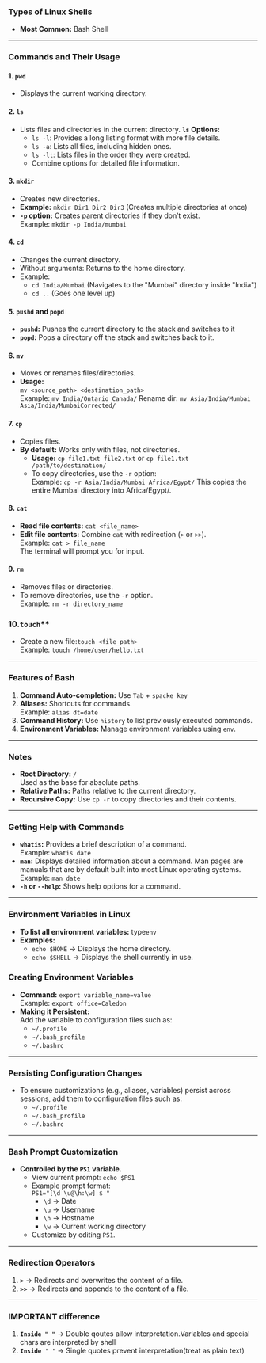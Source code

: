 ### Types of Linux Shells
- **Most Common:** Bash Shell

---

### Commands and Their Usage

#### **1. `pwd`**
- Displays the current working directory.

#### **2. `ls`**
- Lists files and directories in the current directory.
**`ls` Options:**
  - `ls -l`: Provides a long listing format with more file details.
  - `ls -a`: Lists all files, including hidden ones.
  - `ls -lt`: Lists files in the order they were created.
  - Combine options for detailed file information.

#### **3. `mkdir`**
- Creates new directories.
- **Example:** `mkdir Dir1 Dir2 Dir3` (Creates multiple directories at once)
- **`-p` option:** Creates parent directories if they don’t exist.  
  Example: `mkdir -p India/mumbai`

#### **4. `cd`**
- Changes the current directory.
- Without arguments: Returns to the home directory.
- Example:  
  - `cd India/Mumbai` (Navigates to the "Mumbai" directory inside "India")  
  - `cd ..` (Goes one level up)

#### **5. `pushd` and `popd`**
- **`pushd`:** Pushes the current directory to the stack and switches to it  
- **`popd`:** Pops a directory off the stack and switches back to it.

#### **6. `mv`**
- Moves or renames files/directories.
- **Usage:**  
  `mv <source_path> <destination_path>`  
  Example: `mv India/Ontario Canada/`
  Rename dir: `mv Asia/India/Mumbai Asia/India/MumbaiCorrected/`
  
#### **7. `cp`**
- Copies files.
- **By default:** Works only with files, not directories.  
  - **Usage:** `cp file1.txt file2.txt` or `cp file1.txt /path/to/destination/`
  - To copy directories, use the `-r` option:  
    Example: `cp -r Asia/India/Mumbai Africa/Egypt/` This copies the entire Mumbai directory into Africa/Egypt/.

#### **8. `cat`**
  - **Read file contents:** `cat <file_name>`
  - **Edit file contents:** Combine `cat` with redirection (`>` or `>>`).  
    Example: `cat > file_name`  
    The terminal will prompt you for input.

#### **9. `rm`**
- Removes files or directories.
- To remove directories, use the `-r` option.  
  Example: `rm -r directory_name`

###  **10.**`touch`**
  - Create a new file:`touch <file_path>`  
    Example: `touch /home/user/hello.txt`
---
### Features of Bash
1. **Command Auto-completion:** Use `Tab` + `spacke key`
2. **Aliases:** Shortcuts for commands.  
   Example: `alias dt=date`
3. **Command History:** Use `history` to list previously executed commands.
4. **Environment Variables:** Manage environment variables using `env`.
---
### Notes
- **Root Directory:** `/`  
  Used as the base for absolute paths.
- **Relative Paths:** Paths relative to the current directory.
- **Recursive Copy:** Use `cp -r` to copy directories and their contents.
---
### Getting Help with Commands
- **`whatis`:** Provides a brief description of a command.  
  Example: `whatis date`
- **`man`:** Displays detailed information about a command. Man pages are manuals that are by default built into most Linux operating systems.
  Example: `man date`
- **`-h` or `--help`:** Shows help options for a command.  
 
---

### Environment Variables in Linux
- **To list all environment variables:**  type`env`
- **Examples:**
  - `echo $HOME` → Displays the home directory.
  - `echo $SHELL` → Displays the shell currently in use.

### Creating Environment Variables
- **Command:** `export variable_name=value`  
  Example: `export office=Caledon`
- **Making it Persistent:**  
  Add the variable to configuration files such as:
  - `~/.profile`
  - `~/.bash_profile`
  - `~/.bashrc`

---

### Persisting Configuration Changes
- To ensure customizations (e.g., aliases, variables) persist across sessions, add them to configuration files such as:
  - `~/.profile`
  - `~/.bash_profile`
  - `~/.bashrc`

---

### Bash Prompt Customization
- **Controlled by the `PS1` variable.**
  - View current prompt: `echo $PS1`
  - Example prompt format:  
    `PS1="[\d \u@\h:\w] $ "`  
    - `\d` → Date  
    - `\u` → Username  
    - `\h` → Hostname  
    - `\w` → Current working directory  
  - Customize by editing `PS1`.

---

### Redirection Operators
1. **`>`** → Redirects and overwrites the content of a file.  
2. **`>>`** → Redirects and appends to the content of a file. 
---

### IMPORTANT difference
1. **`Inside " "`** → Double qoutes allow interpretation.Variables and special chars are interpreted by shell
2.  **`Inside ' '`** → Single quotes prevent interpretation(treat as plain text)

